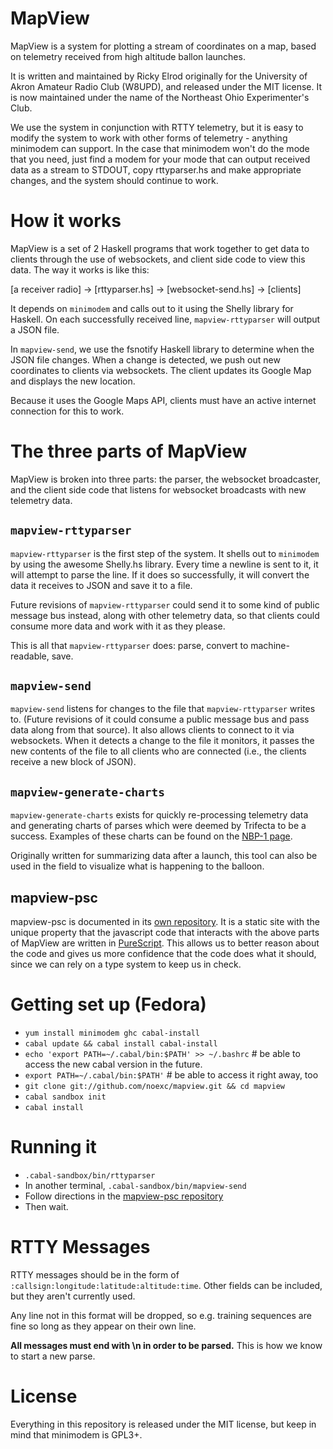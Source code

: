 # MapView

MapView is a system for plotting a stream of coordinates on a map, based on
telemetry received from high altitude ballon launches.

It is written and maintained by Ricky Elrod originally for the University of
Akron Amateur Radio Club (W8UPD), and released under the MIT license. It is
now maintained under the name of the Northeast Ohio Experimenter's Club.

We use the system in conjunction with RTTY telemetry, but it is easy to modify
the system to work with other forms of telemetry - anything minimodem can
support. In the case that minimodem won't do the mode that you need, just
find a modem for your mode that can output received data as a stream to STDOUT,
copy rttyparser.hs and make appropriate changes, and the system should continue
to work.

# How it works

MapView is a set of 2 Haskell programs that work together to get data to clients
through the use of websockets, and client side code to view this data. The way
it works is like this:

[a receiver radio] -> [rttyparser.hs] -> [websocket-send.hs] -> [clients]

It depends on `minimodem` and calls out to it using the Shelly library for
Haskell. On each successfully received line, `mapview-rttyparser` will output a
JSON file.

In `mapview-send`, we use the fsnotify Haskell library to determine when the
JSON file changes. When a change is detected, we push out new coordinates to
clients via websockets. The client updates its Google Map and displays the new
location.

Because it uses the Google Maps API, clients must have an active internet
connection for this to work.

# The three parts of MapView

MapView is broken into three parts: the parser, the websocket broadcaster, and
the client side code that listens for websocket broadcasts with new telemetry
data.

## `mapview-rttyparser`

`mapview-rttyparser` is the first step of the system. It shells out to
`minimodem` by using the awesome Shelly.hs library. Every time a newline is sent
to it, it will attempt to parse the line. If it does so successfully, it will
convert the data it receives to JSON and save it to a file.

Future revisions of `mapview-rttyparser` could send it to some kind of public
message bus instead, along with other telemetry data, so that clients could
consume more data and work with it as they please.

This is all that `mapview-rttyparser` does: parse, convert to machine-readable,
save.

## `mapview-send`

`mapview-send` listens for changes to the file that `mapview-rttyparser` writes
to. (Future revisions of it could consume a public message bus and pass data
along from that source). It also allows clients to connect to it via websockets.
When it detects a change to the file it monitors, it passes the new contents of
the file to all clients who are connected (i.e., the clients receive a new block
of JSON).

## `mapview-generate-charts`

`mapview-generate-charts` exists for quickly re-processing telemetry data and
generating charts of parses which were deemed by Trifecta to be a success.
Examples of these charts can be found on the
[NBP-1 page](https://noexc.org/wiki/NBP1#Received_Data).

Originally written for summarizing data after a launch, this tool can also be
used in the field to visualize what is happening to the balloon.

## mapview-psc

mapview-psc is documented in its
[own repository](https://github.com/noexc/mapview-psc). It is a static site with
the unique property that the javascript code that interacts with the above parts
of MapView are written in [PureScript](http://docs.purescript.org/). This allows
us to better reason about the code and gives us more confidence that the code
does what it should, since we can rely on a type system to keep us in check.

# Getting set up (Fedora)
* `yum install minimodem ghc cabal-install`
* `cabal update && cabal install cabal-install`
* `echo 'export PATH=~/.cabal/bin:$PATH' >> ~/.bashrc` # be able to access the new cabal version in the future.
* `export PATH=~/.cabal/bin:$PATH'` # be able to access it right away, too
* `git clone git://github.com/noexc/mapview.git && cd mapview`
* `cabal sandbox init`
* `cabal install`

# Running it
* `.cabal-sandbox/bin/rttyparser`
* In another terminal, `.cabal-sandbox/bin/mapview-send`
* Follow directions in the [mapview-psc repository](https://github.com/noexc/mapview-psc)
* Then wait.

# RTTY Messages

RTTY messages should be in the form of
`:callsign:longitude:latitude:altitude:time`.
Other fields can be included, but they aren't currently used.

Any line not in this format will be dropped, so e.g. training sequences are fine
so long as they appear on their own line.

**All messages must end with \n in order to be parsed.** This is how we know
to start a new parse.

# License

Everything in this repository is released under the MIT license, but keep in
mind that minimodem is GPL3+.
